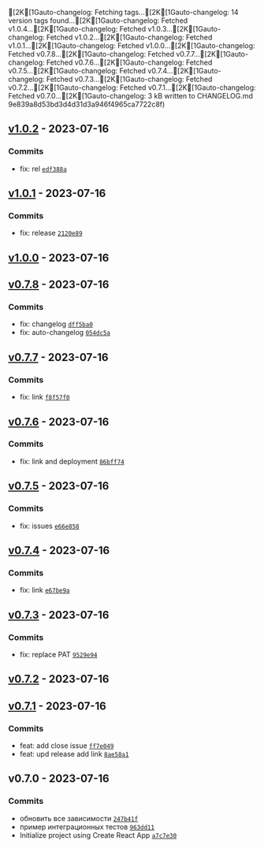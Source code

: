 [2K[1Gauto-changelog: Fetching tags…[2K[1Gauto-changelog: 14 version tags found…[2K[1Gauto-changelog: Fetched v1.0.4…[2K[1Gauto-changelog: Fetched v1.0.3…[2K[1Gauto-changelog: Fetched v1.0.2…[2K[1Gauto-changelog: Fetched v1.0.1…[2K[1Gauto-changelog: Fetched v1.0.0…[2K[1Gauto-changelog: Fetched v0.7.8…[2K[1Gauto-changelog: Fetched v0.7.7…[2K[1Gauto-changelog: Fetched v0.7.6…[2K[1Gauto-changelog: Fetched v0.7.5…[2K[1Gauto-changelog: Fetched v0.7.4…[2K[1Gauto-changelog: Fetched v0.7.3…[2K[1Gauto-changelog: Fetched v0.7.2…[2K[1Gauto-changelog: Fetched v0.7.1…[2K[1Gauto-changelog: Fetched v0.7.0…[2K[1Gauto-changelog: 3 kB written to CHANGELOG.md
9e839a8d53bd3d4d31d3a946f4965ca7722c8f)

## [v1.0.2](https://github.com/dimkassin/dkinf/compare/v1.0.1...v1.0.2) - 2023-07-16

### Commits

- fix: rel [`edf388a`](https://github.com/dimkassin/dkinf/commit/edf388add559d95125b556ab383379d21653e704)

## [v1.0.1](https://github.com/dimkassin/dkinf/compare/v1.0.0...v1.0.1) - 2023-07-16

### Commits

- fix: release [`2120e89`](https://github.com/dimkassin/dkinf/commit/2120e89fad15af92ee692ff0b41072de400d6f36)

## [v1.0.0](https://github.com/dimkassin/dkinf/compare/v0.7.8...v1.0.0) - 2023-07-16

## [v0.7.8](https://github.com/dimkassin/dkinf/compare/v0.7.7...v0.7.8) - 2023-07-16

### Commits

- fix: changelog [`dff5ba0`](https://github.com/dimkassin/dkinf/commit/dff5ba0a4487cc692cfa6ae34d465137bd7478f4)
- fix: auto-changelog [`054dc5a`](https://github.com/dimkassin/dkinf/commit/054dc5ae87200842900fbe7ea987ae6e5097271a)

## [v0.7.7](https://github.com/dimkassin/dkinf/compare/v0.7.6...v0.7.7) - 2023-07-16

### Commits

- fix: link [`f8f57f0`](https://github.com/dimkassin/dkinf/commit/f8f57f06428475ff2725c317efca072545923855)

## [v0.7.6](https://github.com/dimkassin/dkinf/compare/v0.7.5...v0.7.6) - 2023-07-16

### Commits

- fix: link and deployment [`86bff74`](https://github.com/dimkassin/dkinf/commit/86bff74b62c269f308be2e78062378cb9671fdf9)

## [v0.7.5](https://github.com/dimkassin/dkinf/compare/v0.7.4...v0.7.5) - 2023-07-16

### Commits

- fix: issues [`e66e858`](https://github.com/dimkassin/dkinf/commit/e66e858eef034f44774e9eea79c4a468cf0a34b3)

## [v0.7.4](https://github.com/dimkassin/dkinf/compare/v0.7.3...v0.7.4) - 2023-07-16

### Commits

- fix: link [`e67be9a`](https://github.com/dimkassin/dkinf/commit/e67be9ab2a2a77fe0ec6803b54b377b3e4486757)

## [v0.7.3](https://github.com/dimkassin/dkinf/compare/v0.7.2...v0.7.3) - 2023-07-16

### Commits

- fix: replace PAT [`9529e94`](https://github.com/dimkassin/dkinf/commit/9529e946676cf47a5d25017ad0391ebfa8ce6391)

## [v0.7.2](https://github.com/dimkassin/dkinf/compare/v0.7.1...v0.7.2) - 2023-07-16

## [v0.7.1](https://github.com/dimkassin/dkinf/compare/v0.7.0...v0.7.1) - 2023-07-16

### Commits

- feat: add close issue [`ff7e049`](https://github.com/dimkassin/dkinf/commit/ff7e049a8ead9315cafcc66505b6969285f06225)
- feat: upd release add link [`8ae58a1`](https://github.com/dimkassin/dkinf/commit/8ae58a148ccd5c28b4cf5af737ecbc651a3a5747)

## v0.7.0 - 2023-07-16

### Commits

- обновить все зависимости [`247b41f`](https://github.com/dimkassin/dkinf/commit/247b41f5e5211e835f4b637014e39da215a75932)
- пример интеграционных тестов [`963dd11`](https://github.com/dimkassin/dkinf/commit/963dd11e8d8c9eca130beeb964a22d86d79cb84e)
- Initialize project using Create React App [`a7c7e30`](https://github.com/dimkassin/dkinf/commit/a7c7e300ff72c042eb22a3b9bf4637bffd2a6415)
